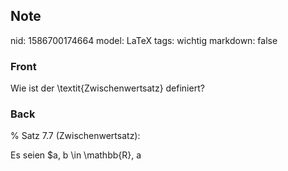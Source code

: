 ## Note
nid: 1586700174664
model: LaTeX
tags: wichtig
markdown: false

### Front
Wie ist der \textit{Zwischenwertsatz} definiert?

### Back
% Satz 7.7 (Zwischenwertsatz):
<div>
  Es seien $a, b \in \mathbb{R}, a
</div>
